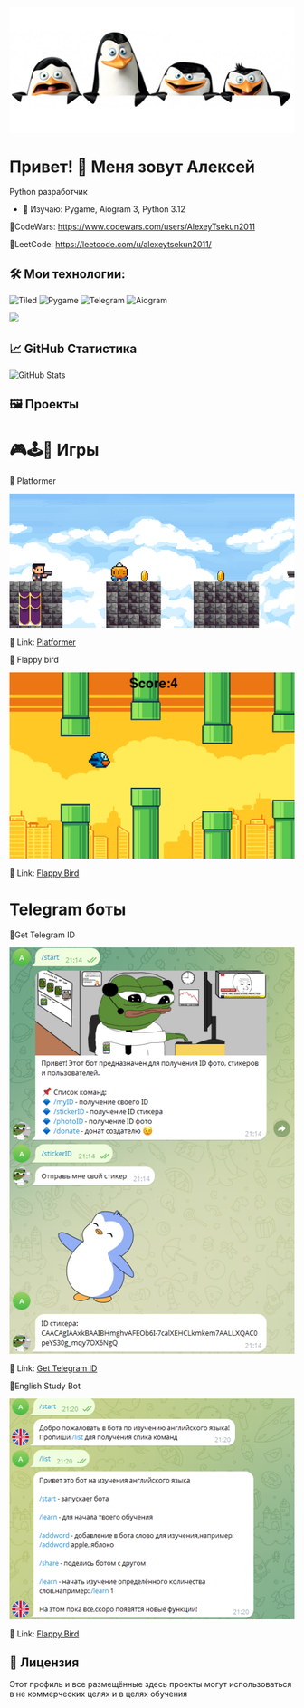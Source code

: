 ![Мой баннер](movies_0036_5846.jpg)



# Привет! 👋 Меня зовут Алексей

Python разработчик

- 🌱 Изучаю: Pygame, Aiogram 3, Python 3.12

🔗CodeWars: https://www.codewars.com/users/AlexeyTsekun2011

🔗LeetCode: https://leetcode.com/u/alexeytsekun2011/

 




## 🛠️ Мои технологии:
![Tiled](https://img.shields.io/badge/-Tiled-005B9A?style=flat&logoColor=white)
![Pygame](https://img.shields.io/badge/-Pygame-222222?style=flat&logo=pygame&logoColor=white)
![Telegram](https://img.shields.io/badge/-Telegram-26A5E4?style=flat&logo=telegram&logoColor=white)
![Aiogram](https://img.shields.io/badge/-Aiogram-2CA5E0?style=flat&logo=python&logoColor=white)
<p align="left">
  <img src="https://skillicons.dev/icons?i=python,redis,html,pycharm,windows,git" />
</p>

## 📈 GitHub Статистика

![GitHub Stats](https://github-readme-stats.vercel.app/api?username=AlexeyTsekun2011&show_icons=true&theme=default)

## 🖼️ Проекты

# 🎮🕹️👾 Игры

📌 Platformer
   
![Демо](Platformerdemo.png)
   
🔗 Link: [Platformer](https://github.com/AlexeyTsekun2011/Platformer)

📌 Flappy bird 
   
![Демо](Flappydemo.png)
   
🔗 Link: [Flappy Bird](https://github.com/AlexeyTsekun2011/Flappy-Bird)

# Telegram боты
📌Get Telegram ID

![Демо](telegramid.png)

🔗 Link: [Get Telegram ID]((https://github.com/AlexeyTsekun2011/Get_telegram_id)) 


📌English Study Bot

![Демо](EnglishStudy.png)

🔗 Link: [Flappy Bird](https://github.com/AlexeyTsekun2011/EnglishEducationBot)


## 📄 Лицензия

Этот профиль и все размещённые здесь проекты могут использоваться в не коммерческих целях и в целях обучения
